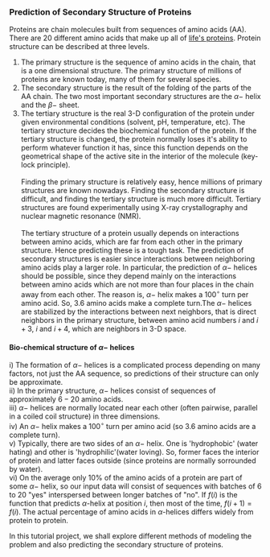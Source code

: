 
### Prediction of Secondary Structure of Proteins
Proteins are chain molecules built from sequences of amino acids (AA). There are 20 different amino acids that make up all of [life's proteins](https://proteinstructures.com/Structure/Structure/amino-acids.html). Protein structure can be described at three levels. <br>
1) The primary structure is the sequence of amino acids in the chain, that is a one dimensional structure. The primary structure of millions of proteins are known today, many of them for several species.<br>
2) The secondary structure is the result of the folding of the parts of the AA chain. The two most important secondary structures are the $\alpha-$ helix and the $\beta-$ sheet. <br>
3) The tertiary structure is the real 3-D configuration of the protein under given environmental conditions (solvent, pH, temperature, etc). The tertiary structure decides the biochemical function of the protein. If the tertiary structure is changed, the protein normally loses it's ability to perform whatever function it has, since this function depends on the geometrical shape of the active site in the interior of the molecule (key-lock principle).<br> <br>
Finding the primary structure is relatively easy, hence millions of primary structures are known nowadays. Finding the secondary structure is difficult, and finding the tertiary structure is much more difficult. Tertiary structures are found experimentally using X-ray crystallography and nuclear magnetic resonance (NMR).<br> <br>
The tertiary structure of a protein usually depends on interactions between amino acids, which are far from each other in the primary structure. Hence predicting these is a tough task. The prediction of secondary structures is easier since interactions between neighboring amino acids play a larger role. In particular, the prediction of $\alpha-$ helices should be possible, since they depend mainly on the interactions between amino acids which are not more than four places in the chain away from each other. The reason is, $\alpha-$ helix makes a $100^\circ$ turn per amino acid. So, $3.6$ amino acids make a complete turn.The $\alpha-$ helices are stabilized by the interactions between next neighbors, that is direct neighbors in the primary structure, between amino acid numbers $i$ and $i+3$, $i$ and $i+4$, which are neighbors in 3-D space.
#### Bio-chemical structure of $\alpha-$ helices
i) The formation of $\alpha-$ helices is a complicated process depending on many factors, not just the AA sequence, so predictions of their structure can only be approximate.<br>
ii) In the primary structure, $\alpha-$ helices consist of sequences of approximately $6-20$ amino acids.<br>
iii) $\alpha-$ helices are normally located near each other (often pairwise, parallel in a coiled coil structure) in three dimensions.<br>
iv) An $\alpha-$ helix makes a $100^\circ$ turn per amino acid (so 3.6 amino acids are a complete turn).<br>
v) Typically, there are two sides of an $\alpha-$ helix. One is 'hydrophobic' (water hating) and other is 'hydrophilic'(water loving). So, former faces the interior of protein and latter faces outside (since proteins are normally sorrounded by water).<br>
vi) On the average only $10\%$ of the amino acids of a protein are part of some $\alpha-$ helix, so our input data will consist of sequences with batches of 6 to 20 "yes" interspersed between longer batches of "no". If $f(i)$ is the function that predicts $\alpha$-helix at position $i$, then most of the time, $f(i+1) = f(i)$. The actual percentage of amino acids in $\alpha$-helices differs widely from protein to protein. <br>

In this tutorial project, we shall explore different methods of modeling the problem and also predicting the secondary structure of proteins.


```python

```

